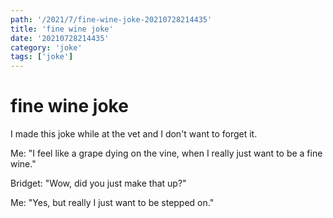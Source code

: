 ```yaml
---
path: '/2021/7/fine-wine-joke-20210728214435'
title: 'fine wine joke'
date: '20210728214435'
category: 'joke'
tags: ['joke']
---
```


# fine wine joke
I made this joke while at the vet and I don't want to forget it.

Me: "I feel like a grape dying on the vine, when I really just want to be a fine wine."

Bridget: "Wow, did you just make that up?"

Me: "Yes, but really I just want to be stepped on."
